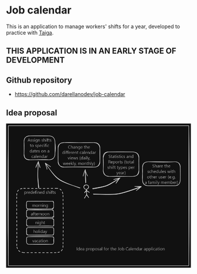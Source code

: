 # Job calendar

This is an application to manage workers' shifts for a year, developed to practice with [Taiga](https://taiga.io/).

## THIS APPLICATION IS IN AN EARLY STAGE OF DEVELOPMENT

## Github repository

- <https://github.com/darellanodev/job-calendar>

## Idea proposal

![idea proposal](https://raw.githubusercontent.com/darellanodev/job-calendar/refs/heads/main/img_github_readme/idea_proposal.png)
